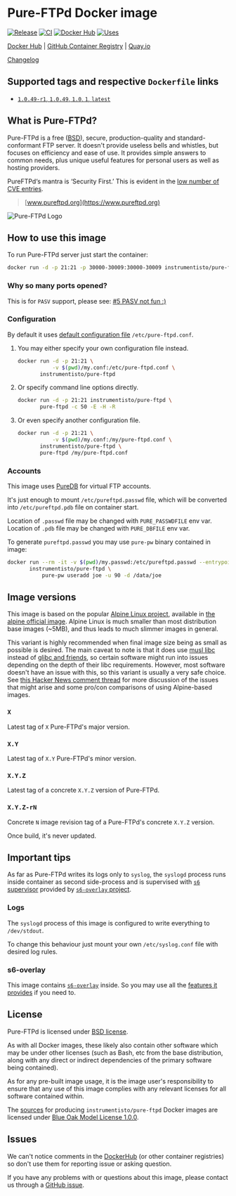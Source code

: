 Pure-FTPd Docker image
======================

[![Release](https://img.shields.io/github/v/release/instrumentisto/pure-ftpd-docker-image "Release")](https://github.com/instrumentisto/pure-ftpd-docker-image/releases)
[![CI](https://github.com/instrumentisto/pure-ftpd-docker-image/workflows/CI/badge.svg?branch=master "CI")](https://github.com/instrumentisto/pure-ftpd-docker-image/actions?query=workflow%3ACI+branch%3Amaster)
[![Docker Hub](https://img.shields.io/docker/pulls/instrumentisto/pure-ftpd?label=Docker%20Hub%20pulls "Docker Hub pulls")](https://hub.docker.com/r/instrumentisto/pure-ftpd)
[![Uses](https://img.shields.io/badge/uses-s6--overlay-blue.svg "Uses s6-overlay")](https://github.com/just-containers/s6-overlay)

[Docker Hub](https://hub.docker.com/r/instrumentisto/pure-ftpd)
| [GitHub Container Registry](https://github.com/orgs/instrumentisto/packages/container/package/pure-ftpd)
| [Quay.io](https://quay.io/repository/instrumentisto/pure-ftpd)

[Changelog](https://github.com/instrumentisto/pure-ftpd-docker-image/blob/master/CHANGELOG.md)




## Supported tags and respective `Dockerfile` links

- [`1.0.49-r1`, `1.0.49`, `1.0`, `1`, `latest`][201]




## What is Pure-FTPd?

Pure-FTPd is a free ([BSD][91]), secure, production-quality and standard-conformant FTP server. It doesn't provide useless bells and whistles, but focuses on efficiency and ease of use. It provides simple answers to common needs, plus unique useful features for personal users as well as hosting providers.

PureFTPd‘s mantra is ‘Security First.’ This is evident in the [low number of CVE entries][101].

> [www.pureftpd.org](https://www.pureftpd.org)

![Pure-FTPd Logo](https://www.pureftpd.org/images/pure-ftpd.png)




## How to use this image

To run Pure-FTPd server just start the container: 
```bash
docker run -d -p 21:21 -p 30000-30009:30000-30009 instrumentisto/pure-ftpd
```


### Why so many ports opened?
    
This is for `PASV` support, please see: [#5 PASV not fun :)][12]


### Configuration

By default it uses [default configuration file][10] `/etc/pure-ftpd.conf`.

1. You may either specify your own configuration file instead.

    ```bash
    docker run -d -p 21:21 \
               -v $(pwd)/my.conf:/etc/pure-ftpd.conf \
           instrumentisto/pure-ftpd
    ```

2. Or specify command line options directly.

    ```bash
    docker run -d -p 21:21 instrumentisto/pure-ftpd \
           pure-ftpd -c 50 -E -H -R
    ```
    
3. Or even specify another configuration file.

    ```bash
    docker run -d -p 21:21 \
               -v $(pwd)/my.conf:/my/pure-ftpd.conf \
           instrumentisto/pure-ftpd \
           pure-ftpd /my/pure-ftpd.conf
    ```


### Accounts

This image uses [PureDB][11] for virtual FTP accounts.

It's just enough to mount `/etc/pureftpd.passwd` file, which will be converted into `/etc/pureftpd.pdb` file on container start.

Location of `.passwd` file may be changed with `PURE_PASSWDFILE` env var. Location of `.pdb` file may be changed with `PURE_DBFILE` env var.

To generate `pureftpd.passwd` you may use `pure-pw` binary contained in image:
```bash
docker run --rm -it -v $(pwd)/my.passwd:/etc/pureftpd.passwd --entrypoint sh \
       instrumentisto/pure-ftpd \
           pure-pw useradd joe -u 90 -d /data/joe
```




## Image versions

This image is based on the popular [Alpine Linux project][1], available in [the alpine official image][2]. Alpine Linux is much smaller than most distribution base images (~5MB), and thus leads to much slimmer images in general.

This variant is highly recommended when final image size being as small as possible is desired. The main caveat to note is that it does use [musl libc][4] instead of [glibc and friends][5], so certain software might run into issues depending on the depth of their libc requirements. However, most software doesn't have an issue with this, so this variant is usually a very safe choice. See [this Hacker News comment thread][6] for more discussion of the issues that might arise and some pro/con comparisons of using Alpine-based images.


### `X`

Latest tag of `X` Pure-FTPd's major version.


### `X.Y`

Latest tag of `X.Y` Pure-FTPd's minor version.


### `X.Y.Z`

Latest tag of a concrete `X.Y.Z` version of Pure-FTPd.


### `X.Y.Z-rN`

Concrete `N` image revision tag of a Pure-FTPd's concrete `X.Y.Z` version.

Once build, it's never updated.




## Important tips

As far as Pure-FTPd writes its logs only to `syslog`, the `syslogd` process runs inside container as second side-process and is supervised with [`s6` supervisor][20] provided by [`s6-overlay` project][21].


### Logs

The `syslogd` process of this image is configured to write everything to `/dev/stdout`.

To change this behaviour just mount your own `/etc/syslog.conf` file with desired log rules.


### s6-overlay

This image contains [`s6-overlay`][21] inside. So you may use all the [features it provides][22] if you need to.




## License

Pure-FTPd is licensed under [BSD license][92].

As with all Docker images, these likely also contain other software which may be under other licenses (such as Bash, etc from the base distribution, along with any direct or indirect dependencies of the primary software being contained).

As for any pre-built image usage, it is the image user's responsibility to ensure that any use of this image complies with any relevant licenses for all software contained within.

The [sources][90] for producing `instrumentisto/pure-ftpd` Docker images are licensed under [Blue Oak Model License 1.0.0][91].




## Issues

We can't notice comments in the [DockerHub] (or other container registries) so don't use them for reporting issue or asking question.

If you have any problems with or questions about this image, please contact us through a [GitHub issue][3].





[DockerHub]: https://hub.docker.com

[1]: http://alpinelinux.org
[2]: https://hub.docker.com/_/alpine
[3]: https://github.com/instrumentisto/pure-ftpd-docker-image/issues
[4]: http://www.musl-libc.org
[5]: http://www.etalabs.net/compare_libcs.html
[6]: https://news.ycombinator.com/item?id=10782897
[10]: https://github.com/jedisct1/pure-ftpd/blob/1.0.47/pure-ftpd.conf.in
[11]: https://download.pureftpd.org/pure-ftpd/doc/README.Virtual-Users
[12]: https://github.com/stilliard/docker-pure-ftpd/issues/5
[20]: http://skarnet.org/software/s6/overview.html
[21]: https://github.com/just-containers/s6-overlay
[22]: https://github.com/just-containers/s6-overlay#usage
[90]: https://github.com/instrumentisto/pure-ftpd-docker-image
[91]: https://github.com/instrumentisto/pure-ftpd-docker-image/blob/master/LICENSE.md
[92]: https://download.pureftpd.org/pub/pure-ftpd/doc/COPYING
[101]: https://nvd.nist.gov/view/vuln/search-results?query=pure-ftpd&search_type=all&cves=on

[201]: https://github.com/instrumentisto/pure-ftpd-docker-image/blob/master/Dockerfile
